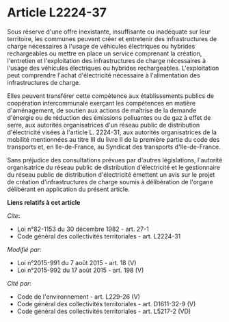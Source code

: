 # Article L2224-37

Sous réserve d'une offre inexistante, insuffisante ou inadéquate sur leur territoire, les communes peuvent créer et
entretenir des infrastructures de charge nécessaires à l'usage de véhicules électriques ou hybrides rechargeables ou mettre
en place un service comprenant la création, l'entretien et l'exploitation des infrastructures de charge nécessaires à l'usage
des véhicules électriques ou hybrides rechargeables. L'exploitation peut comprendre l'achat d'électricité nécessaire à
l'alimentation des infrastructures de charge. 

Elles peuvent transférer cette compétence aux établissements publics de coopération intercommunale exerçant les compétences
en matière d'aménagement, de soutien aux actions de maîtrise de la demande d'énergie ou de réduction des émissions polluantes
ou de gaz à effet de serre, aux autorités organisatrices d'un réseau public de distribution d'électricité visées à l'article
L. 2224-31, aux autorités organisatrices de la mobilité mentionnées au titre III du livre II de la première partie du code
des transports et, en Ile-de-France, au Syndicat des transports d'Ile-de-France. 

Sans préjudice des consultations prévues par d'autres législations, l'autorité organisatrice du réseau public de distribution
d'électricité et le gestionnaire du réseau public de distribution d'électricité émettent un avis sur le projet de création
d'infrastructures de charge soumis à délibération de l'organe délibérant en application du présent article.

**Liens relatifs à cet article**

_Cite_:

  - Loi n°82-1153 du 30 décembre 1982 - art. 27-1
  - Code général des collectivités territoriales - art. L2224-31

_Modifié par_:

  - Loi n°2015-991 du 7 août 2015 - art. 18 (V)
  - Loi n°2015-992 du 17 août 2015 - art. 198 (V)

_Cité par_:

  - Code de l'environnement - art. L229-26 (V)
  - Code général des collectivités territoriales - art. D1611-32-9 (V)
  - Code général des collectivités territoriales - art. L5217-2 (VD)
